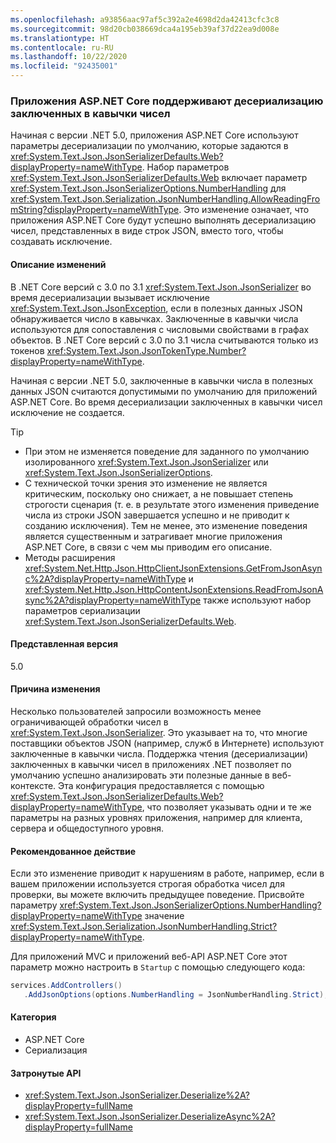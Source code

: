 ```yaml
---
ms.openlocfilehash: a93856aac97af5c392a2e4698d2da42413cfc3c8
ms.sourcegitcommit: 98d20cb038669dca4a195eb39af37d22ea9d008e
ms.translationtype: HT
ms.contentlocale: ru-RU
ms.lasthandoff: 10/22/2020
ms.locfileid: "92435001"
---
```

### <a name="aspnet-core-apps-allow-deserializing-quoted-numbers"></a>Приложения ASP.NET Core поддерживают десериализацию заключенных в кавычки чисел

Начиная с версии .NET 5.0, приложения ASP.NET Core используют параметры десериализации по умолчанию, которые задаются в <xref:System.Text.Json.JsonSerializerDefaults.Web?displayProperty=nameWithType>. Набор параметров <xref:System.Text.Json.JsonSerializerDefaults.Web> включает параметр <xref:System.Text.Json.JsonSerializerOptions.NumberHandling> для <xref:System.Text.Json.Serialization.JsonNumberHandling.AllowReadingFromString?displayProperty=nameWithType>. Это изменение означает, что приложения ASP.NET Core будут успешно выполнять десериализацию чисел, представленных в виде строк JSON, вместо того, чтобы создавать исключение.

#### <a name="change-description"></a>Описание изменений

В .NET Core версий с 3.0 по 3.1 <xref:System.Text.Json.JsonSerializer> во время десериализации вызывает исключение <xref:System.Text.Json.JsonException>, если в полезных данных JSON обнаруживается число в кавычках. Заключенные в кавычки числа используются для сопоставления с числовыми свойствами в графах объектов. В .NET Core версий с 3.0 по 3.1 числа считываются только из токенов <xref:System.Text.Json.JsonTokenType.Number?displayProperty=nameWithType>.

Начиная с версии .NET 5.0, заключенные в кавычки числа в полезных данных JSON считаются допустимыми по умолчанию для приложений ASP.NET Core. Во время десериализации заключенных в кавычки чисел исключение не создается.

> [!TIP]
>
> - При этом не изменяется поведение для заданного по умолчанию изолированного <xref:System.Text.Json.JsonSerializer> или <xref:System.Text.Json.JsonSerializerOptions>.
> - С технической точки зрения это изменение не является критическим, поскольку оно снижает, а не повышает степень строгости сценария (т. е. в результате этого изменения приведение числа из строки JSON завершается успешно и не приводит к созданию исключения). Тем не менее, это изменение поведения является существенным и затрагивает многие приложения ASP.NET Core, в связи с чем мы приводим его описание.
> - Методы расширения <xref:System.Net.Http.Json.HttpClientJsonExtensions.GetFromJsonAsync%2A?displayProperty=nameWithType> и <xref:System.Net.Http.Json.HttpContentJsonExtensions.ReadFromJsonAsync%2A?displayProperty=nameWithType> также используют набор параметров сериализации <xref:System.Text.Json.JsonSerializerDefaults.Web>.

#### <a name="version-introduced"></a>Представленная версия

5.0

#### <a name="reason-for-change"></a>Причина изменения

Несколько пользователей запросили возможность менее ограничивающей обработки чисел в <xref:System.Text.Json.JsonSerializer>. Это указывает на то, что многие поставщики объектов JSON (например, служб в Интернете) используют заключенные в кавычки числа. Поддержка чтения (десериализации) заключенных в кавычки чисел в приложениях .NET позволяет по умолчанию успешно анализировать эти полезные данные в веб-контексте. Эта конфигурация предоставляется с помощью <xref:System.Text.Json.JsonSerializerDefaults.Web?displayProperty=nameWithType>, что позволяет указывать одни и те же параметры на разных уровнях приложения, например для клиента, сервера и общедоступного уровня.

#### <a name="recommended-action"></a>Рекомендованное действие

Если это изменение приводит к нарушениям в работе, например, если в вашем приложении используется строгая обработка чисел для проверки, вы можете включить предыдущее поведение. Присвойте параметру <xref:System.Text.Json.JsonSerializerOptions.NumberHandling?displayProperty=nameWithType> значение <xref:System.Text.Json.Serialization.JsonNumberHandling.Strict?displayProperty=nameWithType>.

Для приложений MVC и приложений веб-API ASP.NET Core этот параметр можно настроить в `Startup` с помощью следующего кода:

```csharp
services.AddControllers()
   .AddJsonOptions(options.NumberHandling = JsonNumberHandling.Strict);
```

#### <a name="category"></a>Категория

- ASP.NET Core
- Сериализация

#### <a name="affected-apis"></a>Затронутые API

- <xref:System.Text.Json.JsonSerializer.Deserialize%2A?displayProperty=fullName>
- <xref:System.Text.Json.JsonSerializer.DeserializeAsync%2A?displayProperty=fullName>

<!--

#### Affected APIs

- `Overload:System.Text.Json.JsonSerializer.Deserialize`
- `Overload:System.Text.Json.JsonSerializer.DeserializeAsync`

-->
